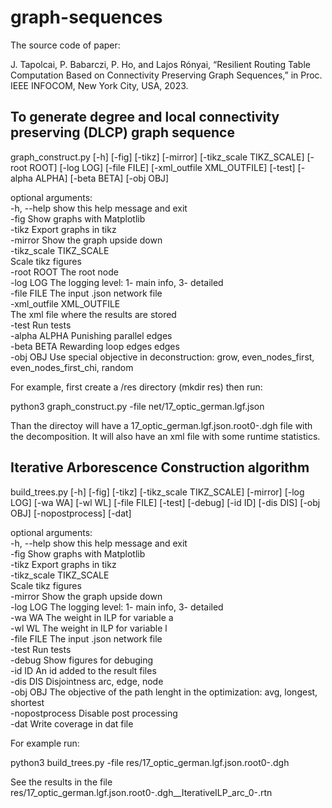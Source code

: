 # graph-sequences

The source code of paper:

J. Tapolcai, P. Babarczi, P. Ho, and Lajos Rónyai, “Resilient Routing Table Computation Based on Connectivity Preserving Graph Sequences,” in Proc. IEEE INFOCOM, New York City, USA, 2023.

## To generate degree and local connectivity preserving (DLCP) graph sequence

graph_construct.py [-h] [-fig] [-tikz] [-mirror] [-tikz_scale TIKZ_SCALE] [-root ROOT] [-log LOG] [-file FILE] [-xml_outfile XML_OUTFILE] [-test] [-alpha ALPHA] [-beta BETA]
                          [-obj OBJ]

optional arguments:<br>
  -h, --help            show this help message and exit <br>
  -fig                  Show graphs with Matplotlib <br>
  -tikz                 Export graphs in tikz <br>
  -mirror               Show the graph upside down <br>
  -tikz_scale TIKZ_SCALE <br>
                        Scale tikz figures <br>
  -root ROOT            The root node <br>
  -log LOG              The logging level: 1- main info, 3- detailed <br>
  -file FILE            The input .json network file <br>
  -xml_outfile XML_OUTFILE <br>
                        The xml file where the results are stored <br>
  -test                 Run tests <br>
  -alpha ALPHA          Punishing parallel edges <br>
  -beta BETA            Rewarding loop edges edges <br>
  -obj OBJ              Use special objective in deconstruction: grow, even_nodes_first, even_nodes_first_chi, random <br>

For example, first create a /res directory (mkdir res) then run:

python3 graph_construct.py -file net/17_optic_german.lgf.json

Than the directoy will have a 17_optic_german.lgf.json.root0-.dgh file with the decomposition. It will also have an  xml file with some runtime statistics.

## Iterative Arborescence Construction algorithm

build_trees.py [-h] [-fig] [-tikz] [-tikz_scale TIKZ_SCALE] [-mirror] [-log LOG] [-wa WA] [-wl WL] [-file FILE] [-test] [-debug] [-id ID] [-dis DIS] [-obj OBJ] [-nopostprocess]
                      [-dat]

optional arguments: <br>
  -h, --help            show this help message and exit <br>
  -fig                  Show graphs with Matplotlib <br>
  -tikz                 Export graphs in tikz <br>
  -tikz_scale TIKZ_SCALE <br>
                        Scale tikz figures <br>
  -mirror               Show the graph upside down <br>
  -log LOG              The logging level: 1- main info, 3- detailed <br>
  -wa WA                The weight in ILP for variable a <br>
  -wl WL                The weight in ILP for variable l <br>
  -file FILE            The input .json network file <br>
  -test                 Run tests <br>
  -debug                Show figures for debuging <br>
  -id ID                An id added to the result files <br>
  -dis DIS              Disjointness arc, edge, node <br>
  -obj OBJ              The objective of the path lenght in the optimization: avg, longest, shortest <br>
  -nopostprocess        Disable post processing <br>
  -dat                  Write coverage in dat file <br>

  For example run:

  python3 build_trees.py -file res/17_optic_german.lgf.json.root0-.dgh

  See the results in the file res/17_optic_german.lgf.json.root0-.dgh__IterativeILP_arc_0-.rtn

  
